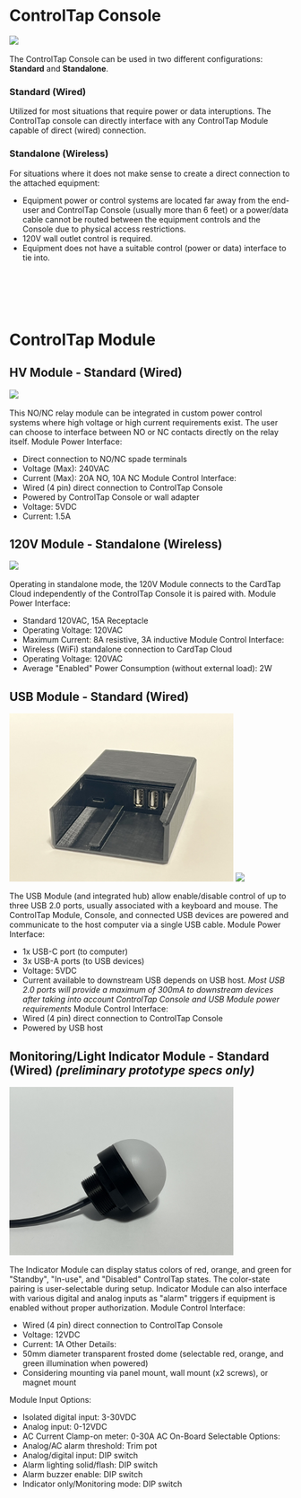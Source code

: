 
# ControlTap Console

<img src="https://github.com/CardTap-Systems-LLC/wiki/raw/main/docs/assets/controltapconsole1.png" height="300">

The ControlTap Console can be used in two different configurations: **Standard** and **Standalone**.

### Standard (Wired)
Utilized for most situations that require power or data interuptions. The ControlTap console can directly interface with any ControlTap Module capable of direct (wired) connection.

### Standalone (Wireless)
For situations where it does not make sense to create a direct connection to the attached equipment:
- Equipment power or control systems are located far away from the end-user and ControlTap Console (usually more than 6 feet) or a power/data cable cannot be routed between the equipment controls and the Console due to physical access restrictions.
- 120V wall outlet control is required.
- Equipment does not have a suitable control (power or data) interface to tie into.

<br/>
<br/>
<br/>
<br/>

# ControlTap Module

## HV Module -  Standard (Wired)

<img src="https://github.com/CardTap-Systems-LLC/wiki/raw/main/docs/assets/controltaphvmodule1.png" height="300">

This NO/NC relay module can be integrated in custom power control systems where high voltage or high current requirements exist.
The user can choose to interface between NO or NC contacts directly on the relay itself.
Module Power Interface:
- Direct connection to NO/NC spade terminals
- Voltage (Max): 240VAC
- Current (Max): 20A NO, 10A NC
Module Control Interface:
- Wired (4 pin) direct connection to ControlTap Console
- Powered by ControlTap Console or wall adapter
- Voltage: 5VDC
- Current: 1.5A

## 120V Module - Standalone (Wireless)

<img src="https://github.com/CardTap-Systems-LLC/wiki/raw/main/docs/assets/controltap120vmodule1.png" height="300">

Operating in standalone mode, the 120V Module connects to the CardTap Cloud independently of the ControlTap Console it is paired with.
Module Power Interface:
- Standard 120VAC, 15A Receptacle
- Operating Voltage: 120VAC
- Maximum Current: 8A resistive, 3A inductive
Module Control Interface:
- Wireless (WiFi) standalone connection to CardTap Cloud
- Operating Voltage: 120VAC
- Average "Enabled" Power Consumption (without external load): 2W

## USB Module - Standard (Wired)

<img src="https://github.com/CardTap-Systems-LLC/wiki/raw/main/docs/assets/controltapusbmodule1.png" height="300">
<img src="https://github.com/CardTap-Systems-LLC/wiki/raw/main/docs/assets/controltapusbmodule2.png" height="300">

The USB Module (and integrated hub) allow enable/disable control of up to three USB 2.0 ports, usually associated with a keyboard and mouse. The ControlTap Module, Console, and connected USB devices are powered and communicate to the host computer via a single USB cable.
Module Power Interface:
- 1x USB-C port (to computer)
- 3x USB-A ports (to USB devices)
- Voltage: 5VDC
- Current available to downstream USB depends on USB host. *Most USB 2.0 ports will provide a maximum of 300mA to downstream devices after taking into account ControlTap Console and USB Module power requirements*
Module Control Interface:
- Wired (4 pin) direct connection to ControlTap Console
- Powered by USB host

## Monitoring/Light Indicator Module - Standard (Wired) _(preliminary prototype specs only)_

<img src="https://github.com/CardTap-Systems-LLC/wiki/raw/main/docs/assets/controltapindicator1.png" height="300">

The Indicator Module can display status colors of red, orange, and green for "Standby", "In-use", and "Disabled" ControlTap states. The color-state pairing is user-selectable during setup.
Indicator Module can also interface with various digital and analog inputs as "alarm" triggers if equipment is enabled without proper authorization.
Module Control Interface:
- Wired (4 pin) direct connection to ControlTap Console
- Voltage: 12VDC
- Current: 1A
Other Details:
- 50mm diameter transparent frosted dome (selectable red, orange, and green illumination when powered)
- Considering mounting via panel mount, wall mount (x2 screws), or magnet mount

Module Input Options:
- Isolated digital input: 3-30VDC
- Analog input: 0-12VDC
- AC Current Clamp-on meter: 0-30A AC
On-Board Selectable Options:
- Analog/AC alarm threshold: Trim pot
- Analog/digital input: DIP switch
- Alarm lighting solid/flash: DIP switch
- Alarm buzzer enable: DIP switch
- Indicator only/Monitoring mode: DIP switch
